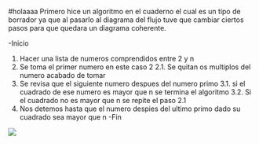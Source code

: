 #holaaaa
Primero hice un algoritmo en el cuaderno el cual es un tipo de borrador ya que al pasarlo al diagrama del flujo tuve que cambiar ciertos pasos para que quedara un diagrama coherente.
 
 -Inicio
 1. Hacer una lista de numeros comprendidos entre 2 y n
 2. Se toma el primer numero en este caso 2
  2.1. Se quitan os multiplos del numero acabado de tomar
3. Se revisa que el siguiente numero despues del numero primo
  3.1. si el cuadrado de ese numero es mayor que n se termina el algoritmo
  3.2. Si el cuadrado no es mayor que n se repite el paso 2.1
4. Nos detemos hasta que el numero despies del ultimo primo dado su cuadrado sea mayor que n
 -Fin 

[![](https://mermaid.ink/img/pako:eNpVkktvwjAQhP_KyqcgwYUjh0otoYU-OLTcCIdVbMCtY6d-tKIR_71jmlIaKfJmdzz5xkknaieVmIitcZ_1nn2kVVlZouviWbHRX-wpWSajQ2SSimxqlHeBate0XlmpJZOy0Ssa0wHSXkB2MBpd3axXroGDMr_t8SabYzTtZoGaZKJujYPxWRGxQ7ojJGURNKk_1aCyU7RnhXX_2ujdroOCyWtmIdPj4lUlZnd55lXU_hTgPMVoXpxGHzpwZgx6lzTC_Ka8lNN7QtsRNuz5kB91BCeYbrNRZedYFt3snIMN1Ymlh-hEywfnicnmZPdIhp0LlA_FMpvco3zMoDn-33llyGk-MVwPqJ_W1-AwBh8g8-CWbC8zI4P9YfMnWmfP5xQ2vdETjJZFCxycfGQbf3St140Lg17UL7jEUAClYS3xm3S5X4m4V42qxASlZP9WicoeoeMU3cvB1mISfVJDkVrJUZWad54bMdmyCer4DXNo0XQ?type=png)](https://mermaid.live/edit#pako:eNpVkktvwjAQhP_KyqcgwYUjh0otoYU-OLTcCIdVbMCtY6d-tKIR_71jmlIaKfJmdzz5xkknaieVmIitcZ_1nn2kVVlZouviWbHRX-wpWSajQ2SSimxqlHeBate0XlmpJZOy0Ssa0wHSXkB2MBpd3axXroGDMr_t8SabYzTtZoGaZKJujYPxWRGxQ7ojJGURNKk_1aCyU7RnhXX_2ujdroOCyWtmIdPj4lUlZnd55lXU_hTgPMVoXpxGHzpwZgx6lzTC_Ka8lNN7QtsRNuz5kB91BCeYbrNRZedYFt3snIMN1Ymlh-hEywfnicnmZPdIhp0LlA_FMpvco3zMoDn-33llyGk-MVwPqJ_W1-AwBh8g8-CWbC8zI4P9YfMnWmfP5xQ2vdETjJZFCxycfGQbf3St140Lg17UL7jEUAClYS3xm3S5X4m4V42qxASlZP9WicoeoeMU3cvB1mISfVJDkVrJUZWad54bMdmyCer4DXNo0XQ)
